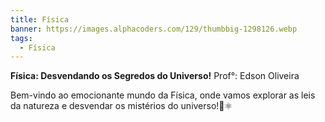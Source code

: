 ```yaml
---
title: Física
banner: https://images.alphacoders.com/129/thumbbig-1298126.webp
tags:
  - Física
---
```

**Física: Desvendando os Segredos do Universo!** Prof°: Edson Oliveira

Bem-vindo ao emocionante mundo da Física, onde vamos explorar as leis da natureza e desvendar os mistérios do universo!🔭⚛️
